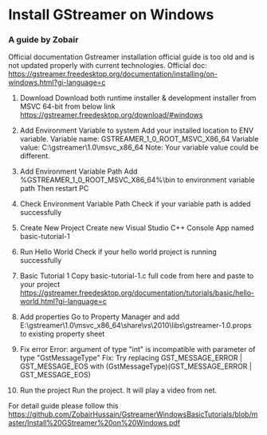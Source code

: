 # Install GStreamer on Windows
### A guide by Zobair

Official documentation
Gstreamer installation official  guide is too old and is not updated properly with current technologies.
Official doc: https://gstreamer.freedesktop.org/documentation/installing/on-windows.html?gi-language=c


1. Download
Download both runtime installer & development installer from MSVC 64-bit from below link
https://gstreamer.freedesktop.org/download/#windows

2. Add Environment Variable to system
Add your installed location to ENV variable.
Variable name: GSTREAMER_1_0_ROOT_MSVC_X86_64
Variable value: C:\gstreamer\1.0\msvc_x86_64
Note: Your variable value could be different.

3. Add Environment Variable Path
Add %GSTREAMER_1_0_ROOT_MSVC_X86_64%\bin to environment variable path 
Then restart PC

4. Check  Environment Variable Path
Check if your variable path is added successfully

5. Create New Project
Create new Visual Studio C++ Console App named basic-tutorial-1

6. Run Hello World
Check if your hello world project is running successfully

7. Basic Tutorial 1
Copy basic-tutorial-1.c full code from here and paste to your project 
https://gstreamer.freedesktop.org/documentation/tutorials/basic/hello-world.html?gi-language=c

8. Add properties
Go to Property Manager and add E:\gstreamer\1.0\msvc_x86_64\share\vs\2010\libs\gstreamer-1.0.props to existing property sheet 

9. Fix error
Error: argument of type "int" is incompatible with parameter of type "GstMessageType"
Fix: Try replacing GST_MESSAGE_ERROR | GST_MESSAGE_EOS with (GstMessageType)(GST_MESSAGE_ERROR | GST_MESSAGE_EOS)

10. Run the project
Run the project.
It will play a video from net.

For detail guide please follow this https://github.com/ZobairHussain/GstreamerWindowsBasicTutorials/blob/master/Install%20GStreamer%20on%20Windows.pdf
